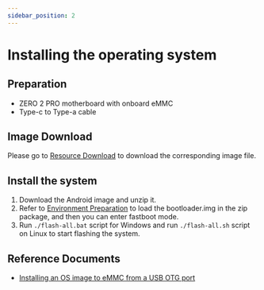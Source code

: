 ```yaml
---
sidebar_position: 2
---
```


# Installing the operating system

## Preparation

- ZERO 2 PRO motherboard with onboard eMMC
- Type-c to Type-a cable

## Image Download

Please go to [Resource Download](./download) to download the corresponding image file.

## Install the system

1. Download the Android image and unzip it.
2. Refer to [Environment Preparation](../../low-level-dev/install-os-on-emmc#Environment-preparation) to load the bootloader.img in the zip package, and then you can enter fastboot mode.
3. Run `./flash-all.bat` script for Windows and run `./flash-all.sh` script on Linux to start flashing the system.

## Reference Documents

- [Installing an OS image to eMMC from a USB OTG port](../../low-level-dev/install-os-on-emmc)
